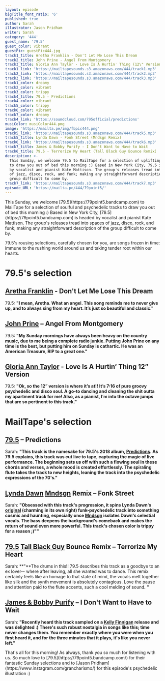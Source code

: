 ```yaml
---
layout: episode
bigTitle_font_ratio: '6'
published: true
author: Sarah
illustrator: Jason Pridham
writer: Sarah
category: '444'
guest_name: '79.5'
guest_color: vibrant
guestPic: guestPic444.jpg
track1_title: Aretha Franklin - Don't Let Me Lose This Dream
track2_title: John Prine - Angel From Montgomery
track3_title: Gloria Ann Taylor - Love Is A Hurtin' Thing (12\" Version)
track1_link: 'https://mailtapesounds.s3.amazonaws.com/444/track1.mp3'
track2_link: 'https://mailtapesounds.s3.amazonaws.com/444/track2.mp3'
track3_link: 'https://mailtapesounds.s3.amazonaws.com/444/track3.mp3'
track1_color: dreamy
track2_color: vibrant
track3_color: trippy
track4_title: 79.5 - Predictions
track4_color: vibrant
track5_color: trippy
track6_color: vibrant
track7_color: dreamy
track4_link: 'https://soundcloud.com/795official/predictions'
musiColor: musiColor444.png
image: 'https://mailta.pe/img/fbpic444.png'
track5_link: 'https://mailtapesounds.s3.amazonaws.com/444/track5.mp3'
track5_title: Lynda Dawn - Fonk Street (Mndsgn Remix)
track6_link: 'https://mailtapesounds.s3.amazonaws.com/444/track6.mp3'
track7_title: James & Bobby Purify - I Don't Want to Have to Wait
track6_title: 79.5 - Terrorize My Heart (Tall Black Guy Bounce Remix)
description: >-
  This Sunday, we welcome 79.5 to MailTape for a selection of uplifting tracks
  to draw you out of bed this morning :) Based in New York City, 79.5 is headed
  by vocalist and pianist Kate Mattison. The group's releases tread into spaces
  of jazz, disco, rock, and funk; making any straightforward description of the
  group difficult to come by.
track7_link: 'https://mailtapesounds.s3.amazonaws.com/444/track7.mp3'
episode_URL: 'https://mailta.pe/444/79point5/'
---
```

<p class="introduction">This Sunday, we welcome [79.5](https://79point5.bandcamp.com) to MailTape for a selection of soulful and psychedelic tracks to draw you out of bed this morning :) Based in New York City, [79.5](https://79point5.bandcamp.com) is headed by vocalist and pianist Kate Mattison. The group's releases tread into spaces of jazz, disco, rock, and funk; making any straightforward description of the group difficult to come by.

79.5's rousing selections, carefully chosen for you, are songs frozen in time: immune to the rushing world around us and taking tender root within our hearts.</p>

# 79.5's selection

## [Aretha Franklin](https://www.arethafranklin.net/) - Don't Let Me Lose This Dream
79.5: **"**I mean, Aretha. What an angel. This song reminds me to never give up, and to always sing from my heart. It’s just so beautiful and classic.**"**

## [John Prine](https://www.facebook.com/JohnPrine/) – Angel From Montgomery
79.5: **"**My Sunday mornings have always been heavy on the country music, due to me being a complete radio junkie. Putting John Prine on any time is the best, but putting him on Sunday is cathartic. He was an American Treasure, RIP to a great one.**"**

## [Gloria Ann Taylor](https://gloriaanntaylor.bandcamp.com/) - Love Is A Hurtin’ Thing 12” Version
79.5: **"**Ok, so the 12” version is where it’s at!! It’s 7:16 of pure groovy psychedelic and disco soul. A go-to dancing and cleaning the shit outta my apartment track for me! Also, as a pianist, I’m into the octave jumps that are so pertinent to this track.**"**

# MailTape's selection

## [79.5](https://79point5.bandcamp.com/)  – Predictions
Sarah: **"**This track is the namesake for 79.5's 2018 album, [Predictions](https://79point5.bandcamp.com/album/predictions). As 79.5 explains, this track was cut live to tape, capturing the magic of live performance. The beginning sets us off with such a flowing soul in these chords and verses, a whole mood is created effortlessly. The spiraling flute takes the track to new heights, leaning the track into the psychedelic expressions of the 70's.**"**

## [Lynda Dawn](https://lyndadawn.bandcamp.com/) [Mndsgn](https://mndsgn.bandcamp.com/) Remix – Fonk Street
Sarah: **"**Obsessed with this track's progression, it spins Lynda Dawn's [original](https://lyndadawn.bandcamp.com/album/at-first-light) (charming in its own right) funk-psychedelic track into something cosmic and haunting, especially once [Mndsgn](https://mndsgn.bandcamp.com/) isolates Dawn's celestial vocals. The bass deepens the background's comeback and makes the return of sound even more powerful. This track's chosen color is trippy for a reason ;)"**"**

## [79.5](https://79point5.bandcamp.com/) [Tall Black Guy](https://tallblackguy.bandcamp.com/?search_item_id=3287062061&search_item_type=b&search_match_part=%3F&search_page_id=1659098101&search_page_no=1&search_rank=2&search_sig=a0425670910d90f25c51b7cba90bc21b) Bounce Remix – Terrorize My Heart
Sarah: **"**The drums in this!! 79.5 describes this track as a goodbye to an ex lover-- where after leaving, all she wanted was to dance. This remix certainly feels like an homage to that state of mind, the vocals melt together like silk and the synth movement is absolutely contagious. Love the pause and attention paid to the flute accents, such a cool melding of sound. **"**

## [James & Bobby Purify](https://www.discogs.com/artist/391184-James-Bobby-Purify) – I Don't Want to Have to Wait
Sarah: **"**Recently heard this track sampled on a [Kelly Finnigan](https://kellyfinnigan.bandcamp.com/album/the-tales-people-tell) release and was delighted :) There's such robust nostalgia in songs like this; time never changes them. You remember exactly where you were when you first heard it, and for the three minutes that it plays, it's like you never left.**"**

<p id="outroduction">That's all for this morning! As always, thank you so much for listening with us. So much love to [79.5](https://79point5.bandcamp.com/) for their fantastic Sunday selections and to [Jason Pridham](https://www.instagram.com/grancharismo/) for this episode's psychedelic illustration :)</p>

